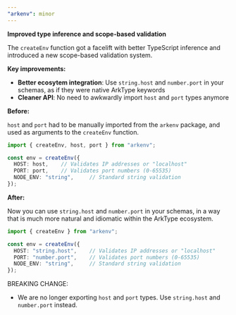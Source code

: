 ```yaml
---
"arkenv": minor
---
```


**Improved type inference and scope-based validation**

The `createEnv` function got a facelift with better TypeScript inference and introduced a new scope-based validation system.

**Key improvements:**

  - **Better ecosytem integration**: Use `string.host` and `number.port` in your schemas, as if they were native ArkType keywords
  - **Cleaner API**: No need to awkwardly import `host` and `port` types anymore

  **Before:**

  `host` and `port` had to be manually imported from the `arkenv` package, and used as arguments to the `createEnv` function.
  
  ```ts
  import { createEnv, host, port } from "arkenv";

  const env = createEnv({
    HOST: host,    // Validates IP addresses or "localhost"
    PORT: port,    // Validates port numbers (0-65535)
    NODE_ENV: "string",     // Standard string validation
  });
  ```


  **After:**

  Now you can use `string.host` and `number.port` in your schemas, in a way that is much more natural and idiomatic within the ArkType ecosystem.

  ```ts
  import { createEnv } from "arkenv";

  const env = createEnv({
    HOST: "string.host",    // Validates IP addresses or "localhost"
    PORT: "number.port",    // Validates port numbers (0-65535)
    NODE_ENV: "string",     // Standard string validation
  });
  ```

  BREAKING CHANGE:

  - We are no longer exporting `host` and `port` types. Use `string.host` and `number.port` instead.